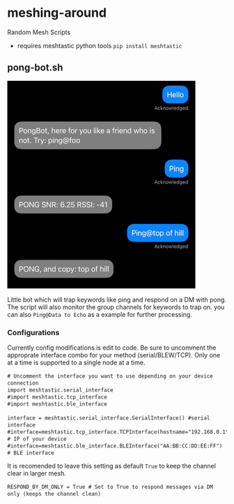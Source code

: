 # meshing-around
Random Mesh Scripts

- requires meshtastic python tools `pip install meshtastic`

## pong-bot.sh
![alt text](pong-bot.jpg "Example Use")

Little bot which will trap keywords like ping and respond on a DM with pong. The script will also monitor the group channels for keywords to trap on. you can also `Ping@Data to Echo` as a example for further processing.
 ### Configurations
 Currently config modifications is edit to code. Be sure to uncomment the approprate interface combo for your method (serial/BLEW/TCP). Only one at a time is supported to a single node at a time.
 ```
# Uncomment the interface you want to use depending on your device connection
import meshtastic.serial_interface
#import meshtastic.tcp_interface
#import meshtastic.ble_interface

interface = meshtastic.serial_interface.SerialInterface() #serial interface
#interface=meshtastic.tcp_interface.TCPInterface(hostname="192.168.0.1") # IP of your device
#interface=meshtastic.ble_interface.BLEInterface("AA:BB:CC:DD:EE:FF") # BLE interface
```
It is recomended to leave this setting as default `True` to keep the channel clear in larger mesh. 

```
RESPOND_BY_DM_ONLY = True # Set to True to respond messages via DM only (keeps the channel clean)
 ```

